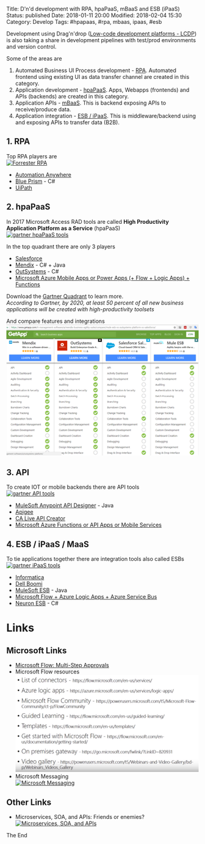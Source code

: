 Title: D'n'd development with RPA, hpaPaaS, mBaaS and ESB (iPaaS)
Status: published
Date: 2018-01-11 20:00
Modified: 2018-02-04 15:30
Category: Develop
Tags: #hpapaas, #rpa, mbaas, ipaas, #esb

Development using Drag'n'drop ([Low-code development platforms - LCDP](https://en.wikipedia.org/wiki/Low-code_development_platforms))
 is also taking a share in development pipelines with test/prod environments and version control.

Some of the areas are

1. Automated Business UI Process development - [RPA](https://en.wikipedia.org/wiki/Robotic_process_automation). Automated frontend using existing UI as data transfer channel are created in this category. 
2. Application development - [hpaPaaS](https://en.wikipedia.org/wiki/Platform_as_a_service). Apps, Webapps (frontends) and APIs (backends) are created in this category.
3. Application APIs - [mBaaS](https://en.wikipedia.org/wiki/Mobile_backend_as_a_service). This is backend exposing APIs to receive/produce data.
4. Application integration - [ESB / iPaaS](https://en.wikipedia.org/wiki/Enterprise_service_bus). This is middleware/backend using and exposing APIs to transfer data (B2B).

## 1. RPA

Top RPA players are  
[![Forrester RPA](https://discourse-cdn-sjc1.com/business2/uploads/uipath/optimized/2X/6/640e7c77d0e13254150952ee7d6ed66959201abf_1_577x500.png)](https://forum.uipath.com/t/uipath-vs-other-rpa-vendor/1748/9)

* [Automation Anywhere](https://www.automationanywhere.com/)
* [Blue Prism](http://www.blueprism.com/) - C#
* [UiPath](https://www.uipath.com/)

## 2. hpaPaaS

In 2017 Microsoft Access RAD tools are called **High Productivity Application Platform as a Service** (hpaPaaS)  
[![gartner hpaPaaS tools](https://images.mendix.com/wp-content/uploads/Gartner-High-Productivity-aPaaS-Magic-Quadrant.png)](https://www.mendix.com/resources/gartner-high-productivity-apaas/)

In the top quadrant there are only 3 players

* [Salesforce](https://www.salesforce.com/)
* [Mendix](https://www.mendix.com/) - C# + Java
* [OutSystems](https://www.outsystems.com/) - C#
* [Microsoft Azure Mobile Apps or Power Apps (+ Flow + Logic Apps) + Functions](https://www.youtube.com/watch?v=hFwiZYxQboQ)

Download the [Gartner Quadrant](https://www.mendix.com/resources/gartner-high-productivity-apaas/) to learn more.  
*According to Gartner, by 2020, at least 50 percent of all new business applications will be created with high-productivity toolsets*

And compare features and integrations  
[![compare features and integrations](img/2018/2018-01-11-hpaPaaS1.PNG)](https://www.getapp.com/it-management-software/a/mendix-business-agility-suite/compare/mule-esb-vs-outsystems-platform-vs-salesforce/)

## 3. API

To create IOT or mobile backends there are API tools  
[![gartner API tools](https://www.gartner.com/resources/277600/277632/277632_0001.png;wa4459b121dae44439?reprintKey=1-3KZGFI4)](https://www.mulesoft.com/ty/report/gartner-magic-quadrant-api)

* [MuleSoft Anypoint API Designer](https://www.mulesoft.com/platform/api/anypoint-designer) - Java
* [Apigee](https://apigee.com/api-management/)
* [CA Live API Creator](https://www.ca.com/us/products/ca-live-api-creator.html)
* [Microsoft Azure Functions or API Apps or Mobile Services](https://azure.microsoft.com/en-us/services/functions/)

## 4. ESB / iPaaS / MaaS

To tie applications together there are integration tools also called ESBs  
[![gartner iPaaS tools](https://www.gartner.com/resources/304000/304070/304070_0001.png?reprintKey=1-3ZKX04V)](http://info.jitterbit.com/Adwords-Gartner-Magic-Quadrant-iPaaS-2017-Report.html)

* [Informatica](https://www.informatica.com)
* [Dell Boomi](https://boomi.com)
* [MuleSoft ESB](https://www.mulesoft.com/platform/soa/mule-esb-open-source-esb) - Java
* [Microsoft Flow + Azure Logic Apps + Azure Service Bus](https://www.youtube.com/watch?v=hFwiZYxQboQ)
* [Neuron ESB](http://www.neuronesb.com/#) - C#

# Links

## Microsoft Links

* [Microsoft Flow: Multi-Step Approvals](https://www.youtube.com/watch?v=f6ysuQUZ2wQ)
* Microsoft Flow resources  
[![Microsoft Flow resources](img/2018/2018-01-11-hpaPaaS2.PNG)](https://youtu.be/hFwiZYxQboQ?t=34m43s)
* Microsoft Messaging  
[![Microsoft Messaging](https://www.servicebus360.com/wp-content/uploads/2017/08/azure-service-bus-event-hub-event-grid.jpg)](https://www.servicebus360.com/blogs/azure-service-bus-event-hub-event-grid-one-choose/)

## Other Links

* Microservices, SOA, and APIs: Friends or enemies?  
[![Microservices, SOA, and APIs](https://www.ibm.com/developerworks/websphere/library/techarticles/1601_clark-trs/images/figure8.jpg)](https://www.ibm.com/developerworks/websphere/library/techarticles/1601_clark-trs/1601_clark.html)

The End